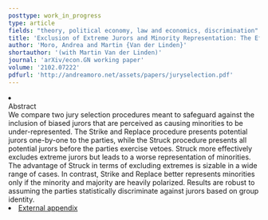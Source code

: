 ```yaml
---
posttype: work_in_progress
type: article
fields: "theory, political economy, law and economics, discrimination"
title: 'Exclusion of Extreme Jurors and Minority Representation: The Effect of Jury Selection Procedures'
author: 'Moro, Andrea and Martin {Van der Linden}'
shortauthor: '(with Martin Van der Linden)'
journal: 'arXiv/econ.GN working paper'
volume: '2102.07222'
pdfurl: 'http://andreamoro.net/assets/papers/juryselection.pdf'
---
```

<li class='acc_hide'> <div class="title">Abstract</div>
  We compare two jury selection procedures meant to safeguard against the inclusion of biased jurors that are perceived as causing minorities to be under-represented.
  The Strike and Replace procedure presents potential jurors one-by-one to the parties, while the Struck procedure presents all potential jurors before the parties exercise vetoes.
  Struck more effectively excludes extreme jurors but leads to a worse representation of minorities.
  The advantage of Struck in terms of excluding extremes is sizable in a wide range of cases.
  In contrast, Strike and Replace better represents minorities only if the minority and majority are heavily polarized.
Results are robust to assuming the parties statistically discriminate against jurors based on group identity.
</li>
<li class='acc_hide pdfli spacepdf'>
  <span class="title"><a href="http://andreamoro.net/assets/papers/juryselection-external-appendix.pdf" target="_blank">
    External appendix
    </a>
  </span>
</li>
